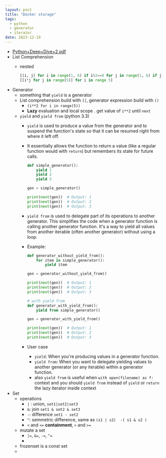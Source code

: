 ```yaml
---
layout: post
title: "Docker storage"
tags:
  - python
  - generator
  - iterator
date: 2023-12-19
---
```


- [Python+Deep+Dive+2.pdf](../assets/Python+Deep+Dive+2_1696586942514_0.pdf)
- List Comprehension
	- nested

	  ``` python
	  [(i, j) for i in range(1, 6) if i%2==0 for j in range(1, 6) if j%3==0]
	  [[i*j for j in range(5)] for i in range 5]
	  ```
- Generator
	- something that `yield` is a generator
	- List comprehension build with `[]`, generator expression build with `()`
		- `(i**2 for i in range(5))`
		- **Lazy** evaluation and local scope . get value of `i**2` until `next`
	- `yield` and `yield from` (python 3.3)
		- `yield` is used to produce a value from the generator and to suspend the function's state so that it can be resumed right from where it left off.
		- It essentially allows the function to return a value (like a regular function would with `return`) but remembers its state for future calls.

		  ``` python
		  def simple_generator():
		      yield 1
		      yield 2
		      yield 3

		  gen = simple_generator()

		  print(next(gen))  # Output: 1
		  print(next(gen))  # Output: 2
		  print(next(gen))  # Output: 3
		  ```
		- `yield from` is used to delegate part of its operations to another generator. This simplifies the code when a generator function is calling another generator function. It's a way to yield all values from another iterable (often another generator) without using a loop.
		- Example:

		  ``` python
		  def generator_without_yield_from():
		      for item in simple_generator():
		          yield item

		  gen = generator_without_yield_from()

		  print(next(gen))  # Output: 1
		  print(next(gen))  # Output: 2
		  print(next(gen))  # Output: 3

		  # with yield from
		  def generator_with_yield_from():
		      yield from simple_generator()

		  gen = generator_with_yield_from()

		  print(next(gen))  # Output: 1
		  print(next(gen))  # Output: 2
		  print(next(gen))  # Output: 3
		  ```
		- User case
			- `yield`: When you're producing values in a generator function.
			- `yield from`: When you want to delegate yielding values to another generator (or any iterable) within a generator function.
			- also `yield from` is useful when `with open(filename) as f:` context and you should `yield from` instead of `yield` or `return` the lazy iterator inside context
- Set
	- operations
		- `|` : union, `set1|set2|set3`
		- `&`: join `set1 & set2 & set3`
		- `-`: difference  `set1 - set2`
		- `^`: semmetric difference,  same as `(s1 | s2)  -( s1 & s2 )`
		- `<` and `<=` **containment**,  `>` and `>=`
	- mutate a set
		- `|=`, `&=`, `-=`, `^=`
		-
	- frozenset is a const set
	-
